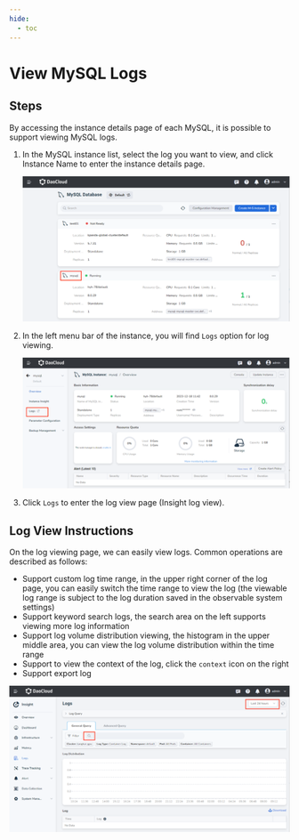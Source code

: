 ```yaml
---
hide:
  - toc
---
```


# View MySQL Logs

## Steps

By accessing the instance details page of each MySQL, it is possible to support viewing MySQL logs.

1. In the MySQL instance list, select the log you want to view, and click Instance Name to enter the instance details page.

    ![Instance Name](../images/log01.png)

2. In the left menu bar of the instance, you will find `Logs` option for log viewing.

    ![Logs](../images/log02.png)

3. Click `Logs` to enter the log view page (Insight log view).

## Log View Instructions

On the log viewing page, we can easily view logs. Common operations are described as follows:

* Support custom log time range, in the upper right corner of the log page, you can easily switch the time range to view the log (the viewable log range is subject to the log duration saved in the observable system settings)
* Support keyword search logs, the search area on the left supports viewing more log information
* Support log volume distribution viewing, the histogram in the upper middle area, you can view the log volume distribution within the time range
* Support to view the context of the log, click the `context` icon on the right
* Support export log

![Log Details](../images/log03.png)

